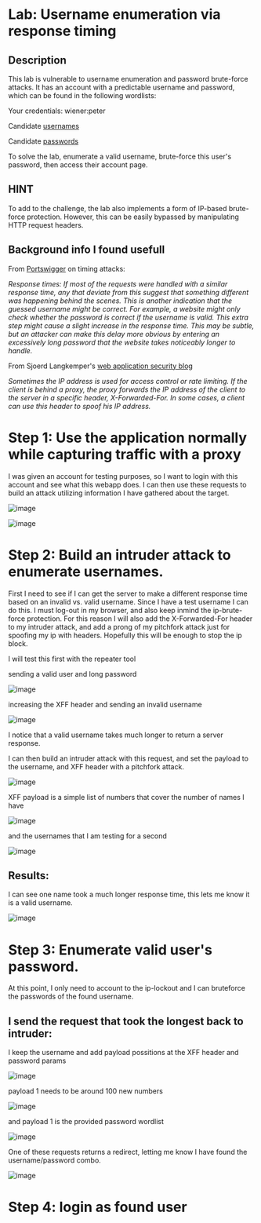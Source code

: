 # Lab: Username enumeration via response timing

## Description 

This lab is vulnerable to username enumeration and password brute-force attacks. It has an account with a predictable username and password, which can be found in the following wordlists:
 
 Your credentials: wiener:peter
 
 Candidate [usernames](https://github.com/hermh4cks/Write-ups/blob/main/Portswigger/2.authentication/usernames)
 
 Candidate [passwords](https://github.com/hermh4cks/Write-ups/blob/main/Portswigger/2.authentication/passwords)

To solve the lab, enumerate a valid username, brute-force this user's password, then access their account page.

## HINT

To add to the challenge, the lab also implements a form of IP-based brute-force protection. However, this can be easily bypassed by manipulating HTTP request headers.

## Background info I found usefull

From [Portswigger](https://portswigger.net/web-security/authentication/password-based) on timing attacks:

*Response times: If most of the requests were handled with a similar response time, any that deviate from this suggest that something different was happening behind the scenes. This is another indication that the guessed username might be correct. For example, a website might only check whether the password is correct if the username is valid. This extra step might cause a slight increase in the response time. This may be subtle, but an attacker can make this delay more obvious by entering an excessively long password that the website takes noticeably longer to handle.*

From Sjoerd Langkemper's [web application security blog](https://www.sjoerdlangkemper.nl/2017/03/01/bypass-ip-block-with-x-forwarded-for-header/)

*Sometimes the IP address is used for access control or rate limiting. If the client is behind a proxy, the proxy forwards the IP address of the client to the server in a specific header, X-Forwarded-For. In some cases, a client can use this header to spoof his IP address.*

# Step 1: Use the application normally while capturing traffic with a proxy

I was given an account for testing purposes, so I want to login with this account and see what this webapp does. I can then use these requests to build an attack utilizing information I have gathered about the target.

![image](https://user-images.githubusercontent.com/83407557/170720249-f055529d-5328-4066-ac5c-9e370ba4553d.png)

![image](https://user-images.githubusercontent.com/83407557/170721058-66a42446-91f4-48c5-a537-4794f549dc17.png)

# Step 2: Build an intruder attack to enumerate usernames.

First I need to see if I can get the server to make a different response time based on an invalid vs. valid username. Since I have a test username I can do this. I must log-out in my browser, and also keep inmind the ip-brute-force protection. For this reason I will also add the X-Forwarded-For header to my intruder attack, and add a prong of my pitchfork attack just for spoofing my ip with headers. Hopefully this will be enough to stop the ip block.

I will test this first with the repeater tool

sending a valid user and long password

![image](https://user-images.githubusercontent.com/83407557/170724247-56431f3e-f3f6-4c69-8042-524314972495.png)


increasing the XFF header and sending an invalid username

![image](https://user-images.githubusercontent.com/83407557/170724897-711aa112-98ed-4b81-b123-169e99a82baf.png)


I notice that a valid username takes much longer to return a server response.

I can then build an intruder attack with this request, and set the payload to the username, and XFF header with a pitchfork attack.

![image](https://user-images.githubusercontent.com/83407557/170725346-86d39262-62c8-4380-8796-34ec8f24a7c6.png)

XFF payload is a simple list of numbers that cover the number of names I have 

![image](https://user-images.githubusercontent.com/83407557/170725617-73c49bd7-a04a-4eef-ac8c-83fa4627577b.png)

and the usernames that I am testing for a second

![image](https://user-images.githubusercontent.com/83407557/170725699-eba91fff-f699-436b-87c6-1181d5624e2c.png)


## Results:

I can see one name took a much longer response time, this lets me know it is a valid username.

![image](https://user-images.githubusercontent.com/83407557/170726150-a0362f74-998e-45c5-bf48-153e64579616.png)


# Step 3: Enumerate valid user's password.

At this point, I only need to account to the ip-lockout and I can bruteforce the passwords of the found username.

## I send the request that took the longest back to intruder:

I keep the username and add payload possitions at the XFF header and password params

![image](https://user-images.githubusercontent.com/83407557/170726593-c1918094-e88b-494f-be67-e914aa3a67bd.png)


payload 1 needs to be around 100 new numbers

![image](https://user-images.githubusercontent.com/83407557/170726784-fe2efcda-d249-4e28-95ca-9b46e37687dc.png)

and payload 1 is the provided password wordlist

![image](https://user-images.githubusercontent.com/83407557/170726988-98422fa9-2166-4089-b25b-b087bc61b716.png)

One of these requests returns a redirect, letting me know I have found the username/password combo.

![image](https://user-images.githubusercontent.com/83407557/170727509-49578a42-09ca-4573-bcad-ba53a5ed2bb6.png)


# Step 4: login as found user





